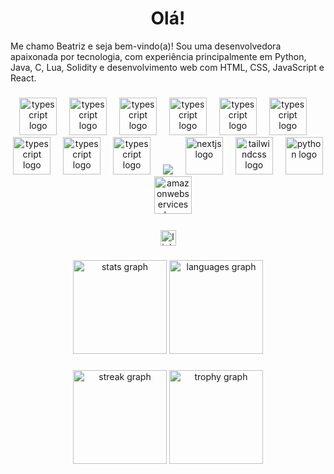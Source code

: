 <h1 align="center">Olá!</h1>
<p> Me chamo Beatriz e seja bem-vindo(a)! Sou uma desenvolvedora apaixonada por tecnologia, com experiência principalmente em Python, Java, C, Lua, Solidity e desenvolvimento web com HTML, CSS, JavaScript e React.<p/>
  
###

<div align="center">
  <img src="https://skillicons.dev/icons?i=postgresql" height="60" alt="typescript logo"  />
  <img width="12" />
  <img src="https://skillicons.dev/icons?i=flutter" height="60" alt="typescript logo"  />
  <img width="12" />
  <img src="https://skillicons.dev/icons?i=java" height="60" alt="typescript logo"  />
  <img width="12" />
  <img src="https://skillicons.dev/icons?i=ts" height="60" alt="typescript logo"  />
  <img width="12" />
  <img src="https://skillicons.dev/icons?i=css" height="60" alt="typescript logo"  />
  <img width="12" />
  <img src="https://skillicons.dev/icons?i=html" height="60" alt="typescript logo"  />
  <img width="12" />
  <img src="https://skillicons.dev/icons?i=js" height="60" alt="typescript logo"  />
  <img width="12" />
  <img src="https://skillicons.dev/icons?i=docker" height="60" alt="typescript logo"  />
  <img width="12" />
  <img src="https://skillicons.dev/icons?i=figma" height="60" alt="typescript logo"  />
  <img width="12" />
  <img src="https://skillicons.dev/icons?i=c" />
  <img width="12" />
  <img src="https://skillicons.dev/icons?i=nextjs" height="60" alt="nextjs logo"  />
  <img width="12" />
  <img src="https://skillicons.dev/icons?i=tailwind" height="60" alt="tailwindcss logo"  />
  <img width="12" />
  <img src="https://skillicons.dev/icons?i=py" height="60" alt="python logo"  />
  <img width="12" />
  <img src="https://skillicons.dev/icons?i=aws" height="60" alt="amazonwebservices logo"  />
</div>

###

<div align="center">
  <img src="https://img.shields.io/static/v1?message=LinkedIn&logo=linkedin&label=&color=0077B5&logoColor=white&labelColor=&style=for-the-badge" height="25" alt="linkedin logo" href="https://www.linkedin.com/in/beatriz-alves-d-santos/" />
  
</div>

###

<div align="center">
  <img src="https://github-readme-stats.vercel.app/api?username=Bealvs&hide_title=false&hide_rank=false&show_icons=true&include_all_commits=true&count_private=true&disable_animations=false&theme=dracula&locale=en&hide_border=false" height="150" alt="stats graph"  />
  <img src="https://github-readme-stats.vercel.app/api/top-langs?username=Bealvs&locale=en&hide_title=false&layout=compact&card_width=320&langs_count=5&theme=dracula&hide_border=false" height="150" alt="languages graph"  />
</div>

###

<div align="center">
  <img src="https://streak-stats.demolab.com?user=Bealvs&locale=en&mode=daily&theme=dracula&hide_border=false&border_radius=5&order=3" height="150" alt="streak graph"  />
  <img src="https://github-profile-trophy.vercel.app?username=Bealvs&theme=dracula&column=-1&row=1&margin-w=8&margin-h=8&no-bg=false&no-frame=false&order=4" height="150" alt="trophy graph"  />
</div>

###

<br clear="both">

###
